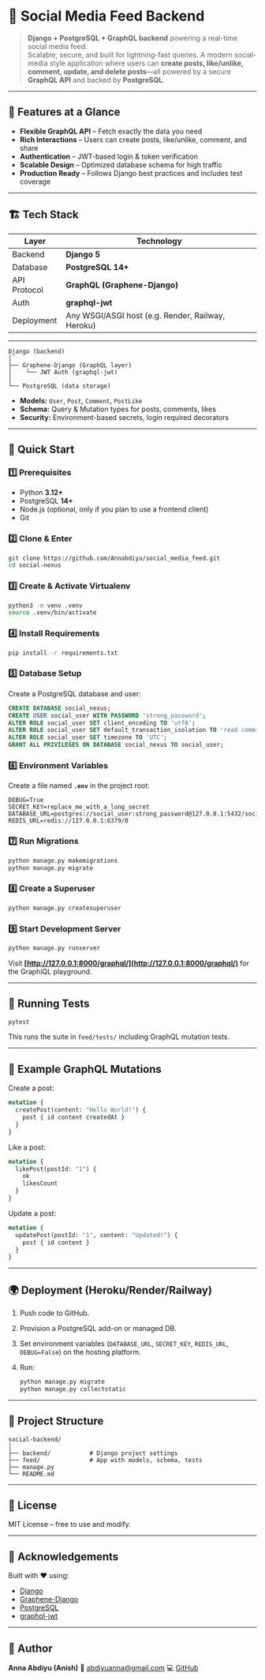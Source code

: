 # 🚀 Social Media Feed Backend

> **Django + PostgreSQL + GraphQL backend** powering a real-time social media feed.  
> Scalable, secure, and built for lightning-fast queries.
> A modern social-media style application where users can **create posts, like/unlike, comment, update, and delete posts**—all powered by a secure **GraphQL API** and backed by **PostgreSQL**.

---

## 🌟 Features at a Glance
- **Flexible GraphQL API** – Fetch exactly the data you need
- **Rich Interactions** – Users can create posts, like/unlike, comment, and share
- **Authentication** – JWT-based login & token verification
- **Scalable Design** – Optimized database schema for high traffic
- **Production Ready** – Follows Django best practices and includes test coverage

---

## 🏗️ Tech Stack
| Layer         | Technology |
|-------------- |-----------|
| Backend       | **Django 5** |
| Database      | **PostgreSQL 14+** |
| API Protocol  | **GraphQL (Graphene-Django)** |
| Auth          | **graphql-jwt** |
| Deployment    | Any WSGI/ASGI host (e.g. Render, Railway, Heroku) |

---

```
Django (backend)
│
├── Graphene-Django (GraphQL layer)
│    └── JWT Auth (graphql-jwt)
│
└── PostgreSQL (data storage)
```



- **Models:** `User`, `Post`, `Comment`, `PostLike`
- **Schema:** Query & Mutation types for posts, comments, likes
- **Security:** Environment-based secrets, login required decorators

---

## 🚦 Quick Start

### 1️⃣ Prerequisites
- Python **3.12+**
- PostgreSQL **14+**
- Node.js (optional, only if you plan to use a frontend client)
- Git

### 2️⃣ Clone & Enter
```bash
git clone https://github.com/Annabdiyu/social_media_feed.git
cd social-nexus
```


### 3️⃣ Create & Activate Virtualenv

```bash
python3 -m venv .venv
source .venv/bin/activate
```

### 4️⃣ Install Requirements

```bash
pip install -r requirements.txt
```

### 5️⃣ Database Setup

Create a PostgreSQL database and user:

```sql
CREATE DATABASE social_nexus;
CREATE USER social_user WITH PASSWORD 'strong_password';
ALTER ROLE social_user SET client_encoding TO 'utf8';
ALTER ROLE social_user SET default_transaction_isolation TO 'read committed';
ALTER ROLE social_user SET timezone TO 'UTC';
GRANT ALL PRIVILEGES ON DATABASE social_nexus TO social_user;
```

### 6️⃣ Environment Variables

Create a file named **`.env`** in the project root:

```
DEBUG=True
SECRET_KEY=replace_me_with_a_long_secret
DATABASE_URL=postgres://social_user:strong_password@127.0.0.1:5432/social_nexus
REDIS_URL=redis://127.0.0.1:6379/0
```

### 7️⃣ Run Migrations

```bash
python manage.py makemigrations
python manage.py migrate
```

### 8️⃣ Create a Superuser

```bash
python manage.py createsuperuser
```

### 9️⃣ Start Development Server

```bash
python manage.py runserver
```

Visit **[http://127.0.0.1:8000/graphql/](http://127.0.0.1:8000/graphql/)** for the GraphiQL playground.

---

## 🧪 Running Tests

```bash
pytest
```

This runs the suite in `feed/tests/` including GraphQL mutation tests.

---

## 🔑 Example GraphQL Mutations

Create a post:

```graphql
mutation {
  createPost(content: "Hello World!") {
    post { id content createdAt }
  }
}
```

Like a post:

```graphql
mutation {
  likePost(postId: "1") {
    ok
    likesCount
  }
}
```

Update a post:

```graphql
mutation {
  updatePost(postId: "1", content: "Updated!") {
    post { id content }
  }
}
```

---

## 🌍 Deployment (Heroku/Render/Railway)

1. Push code to GitHub.
2. Provision a PostgreSQL add-on or managed DB.
3. Set environment variables (`DATABASE_URL`, `SECRET_KEY`, `REDIS_URL`, `DEBUG=False`) on the hosting platform.
4. Run:

   ```bash
   python manage.py migrate
   python manage.py collectstatic
   ```

---

## 🏅 Project Structure

```
social-backend/
│
├── backend/           # Django project settings
├── feed/              # App with models, schema, tests
├── manage.py
└── README.md
```

---

## 📜 License

MIT License – free to use and modify.

---

## 🙌 Acknowledgements

Built with ❤️ using:

* [Django](https://www.djangoproject.com/)
* [Graphene-Django](https://docs.graphene-python.org/projects/django/en/latest/)
* [PostgreSQL](https://www.postgresql.org/)
* [graphql-jwt](https://github.com/flavors/django-graphql-jwt)

---

## 🧭 Author

**Anna Abdiyu (Anish)**
📧 [abdiyuanna@gmail.com](mailto:abdiyuanna@gmail.com)
💻 [GitHub](https://github.com/Annabdiyu)







